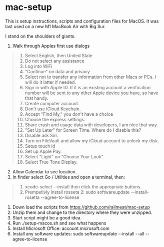 # mac-setup

This is setup instructions, scripts and configuration files for MacOS. It was last used on a new M1 MacBook Air with Big Sur.

I stand on the shoulders of giants.

1. Walk through Apples first use dialogs
> 1. Select English, then United State
> 1. Do not select any assistance 
> 1. Log into WiFi
> 1. "Continue" on data and privacy
> 1. Select not to transfer any information from other Macs or PCs. I will do it latter if needed.
> 1. Sign in with Apple ID. If it is an existing account a verification number will be sent to any other Apple device you have, so have that handy.
> 1. Create computer account. 
> 1. Don't use iCloud Keychain.
> 1. Accept "Find My," you don't have a choice
> 1. Choose the express settings.
> 1. Share crash and usage data with developers, I am nice that way.
> 1. "Set Up Later" for Screen Time. Where do I disable this?
> 1. Disable ask Siri.
> 1. Turn on FileVault and allow my iCloud account to unlock my disk.
> 1. Setup touch id
> 1. Set up Apple Pay.
> 1. Select "Light" on "Choose Your Look"
> 1. Select True Tone Display.
2. Allow Calendar to see location.
1. In finder select Go / Utilities and open a terminal, then:
> 1. xcode-select --install then click the appropriate buttons.
> 1. Prempetivly install rosseta 2: sudo softwareupdate --install-rosetta --agree-to-license
1. Down load the scripts from <https://github.com/railmeat/mac-setup>
1. Unzip them and change to the directory where they were unzipped.
1. Start script might be a good idea.
1. Run ./setup-macos.sh and see what happens
1. Install Microsoft Office: account.microsoft.com
1. Install any software updates: sudo softwareupdate --install --all --agree-to-license
